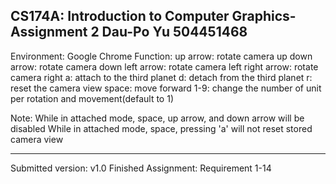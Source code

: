 CS174A: Introduction to Computer Graphics-Assignment 2
Dau-Po Yu 504451468
------------------------------------------------------
Environment: Google Chrome
Function:
	up arrow: 	 rotate camera up
	down arrow:  rotate camera down
	left arrow:  rotate camera left
	right arrow: rotate camera right
	a:			 attach to the third planet
	d:			 detach from the third planet
	r: 			 reset the camera view
	space:		 move forward
	1-9:		 change the number of unit per rotation and movement(default to 1)

Note: While in attached mode, space, up arrow, and down arrow will be disabled
	  While in attached mode, space, pressing 'a' will not reset stored camera view

------------------------------------------------------
Submitted version: v1.0
Finished Assignment: Requirement 1-14
